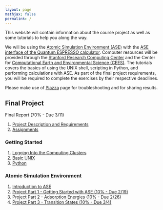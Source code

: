 ```yaml
---
layout: page
mathjax: false 
permalink: /
---
```


This website will contain information about the course project as well as some tutorials to help you along the way.

We will be using the [Atomic Simulation Environment (ASE)](https://wiki.fysik.dtu.dk/ase/) with the [ASE interface of the Quantum ESPRESSO calculator](http://github.com/vossjo/ase-espresso). Computer resources will be provided through the [Stanford Research Computing Center](https://srcc.stanford.edu/) and the Center for [Computational Earth  and Environmental Science (CEES)](http://cees.stanford.edu/index.php). The tutorials covers the basics of using the UNIX shell, scripting in Python, and performing calculations with ASE. As part of the final project requirements, you will be required to complete the exercises by their respective deadlines.

Please make use of [Piazza](https://piazza.com/class/ij0k0xrcxrz5pa) page for troubleshooting and for sharing results.

## Final Project ##
Final Report (70% - Due 3/11)

1. [Project Description and Requirements](Project/)
2. [Assignments](Project_Assignments/)

### Getting Started ###

1. [Logging Into the Computing Clusters](Clusters/)
2. [Basic UNIX](UNIX/)
3. [Python](Python/)

### Atomic Simulation Environment ###

1. [Introduction to ASE](ASE/)
2. [Project Part 1 - Getting Started with ASE (10% - Due 2/19)](ASE/Getting_Started/)
3. [Project Part 2 - Adsorption Energies (10% - Due 2/26)](ASE/Adsorption/)
4. [Project Part 3 - Transition States (10% - Due 3/4)](ASE/Transition_States/)

